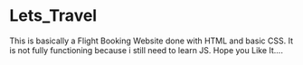 # Lets_Travel
This is basically a Flight Booking Website done with HTML and basic CSS. It is not fully functioning because i still need to learn JS. Hope you Like It....
